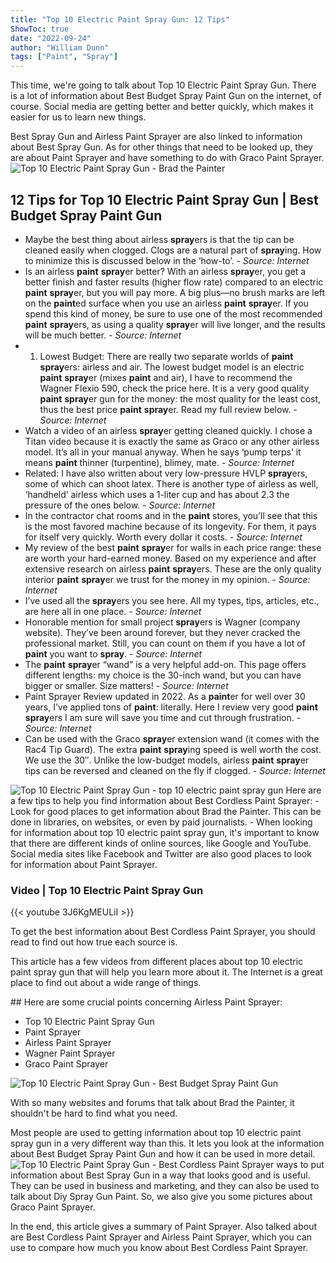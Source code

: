 ```yaml
---
title: "Top 10 Electric Paint Spray Gun: 12 Tips"
ShowToc: true 
date: "2022-09-24"
author: "William Dunn" 
tags: ["Paint", "Spray"]
---
```


	
This time, we're going to talk about Top 10 Electric Paint Spray Gun. There is a lot of information about Best Budget Spray Paint Gun on the internet, of course. Social media are getting better and better quickly, which makes it easier for us to learn new things.

Best Spray Gun and Airless Paint Sprayer are also linked to information about Best Spray Gun. As for other things that need to be looked up, they are about Paint Sprayer and have something to do with Graco Paint Sprayer.
<img loading="lazy" src="https://ae01.alicdn.com/kf/H8541bd7b0d12454588cb7fa75e03fa86y.jpg" onerror="this.onerror=null;this.src='https://blogger.googleusercontent.com/img/a/AVvXsEhe7F7TRXHtjiKvHb5vS7DmnxvpHiDyoYyYvm1nHB3Qp2_w3BnM6A2eq4v7FYxCC9bfZt3a9vIMtAYEKUiaDQbHMg-ViyGmRIj39MLp0bGFfgfYw1Dc9q_H-T0wiTm3l0Uq42dETrN9eC8aGJ9_IORZsxST1AcLR7np1koOfcc7tnHa4S8Mwz_xD9d0=s16000';" alt="Top 10 Electric Paint Spray Gun - Brad the Painter" >

## 12 Tips for Top 10 Electric Paint Spray Gun | Best Budget Spray Paint Gun
-   Maybe the best thing about airless **spray**ers is that the tip can be cleaned easily when clogged. Clogs are a natural part of **spray**ing. How to minimize this is discussed below in the ‘how-to’. - <cite>Source: Internet</cite>
-   Is an airless **paint** **spray**er better? With an airless **spray**er, you get a better finish and faster results (higher flow rate) compared to an electric **paint** **spray**er, but you will pay more. A big plus—no brush marks are left on the **paint**ed surface when you use an airless **paint** **spray**er. If you spend this kind of money, be sure to use one of the most recommended **paint** **spray**ers, as using a quality **spray**er will live longer, and the results will be much better. - <cite>Source: Internet</cite>
-   1. Lowest Budget: There are really two separate worlds of **paint** **spray**ers: airless and air. The lowest budget model is an electric **paint** **spray**er (mixes **paint** and air), I have to recommend the Wagner Flexio 590, check the price here. It is a very good quality **paint** **spray**er gun for the money: the most quality for the least cost, thus the best price **paint** **spray**er. Read my full review below. - <cite>Source: Internet</cite>
-   Watch a video of an airless **spray**er getting cleaned quickly. I chose a Titan video because it is exactly the same as Graco or any other airless model. It’s all in your manual anyway. When he says ‘pump terps’ it means **paint** thinner (turpentine), blimey, mate. - <cite>Source: Internet</cite>
-   Related: I have also written about very low-pressure HVLP **spray**ers, some of which can shoot latex. There is another type of airless as well, ‘handheld’ airless which uses a 1-liter cup and has about 2.3 the pressure of the ones below. - <cite>Source: Internet</cite>
-   In the contractor chat rooms and in the **paint** stores, you’ll see that this is the most favored machine because of its longevity. For them, it pays for itself very quickly. Worth every dollar it costs. - <cite>Source: Internet</cite>
-   My review of the best **paint** **spray**er for walls in each price range: these are worth your hard-earned money. Based on my experience and after extensive research on airless **paint** **spray**ers. These are the only quality interior **paint** **spray**er we trust for the money in my opinion. - <cite>Source: Internet</cite>
-   I’ve used all the **spray**ers you see here. All my types, tips, articles, etc., are here all in one place. - <cite>Source: Internet</cite>
-   Honorable mention for small project **spray**ers is Wagner (company website). They’ve been around forever, but they never cracked the professional market. Still, you can count on them if you have a lot of **paint** you want to **spray**. - <cite>Source: Internet</cite>
-   The **paint** **spray**er “wand” is a very helpful add-on. This page offers different lengths: my choice is the 30-inch wand, but you can have bigger or smaller. Size matters! - <cite>Source: Internet</cite>
-   Paint Sprayer Review updated in 2022. As a **paint**er for well over 30 years, I’ve applied tons of **paint**: literally. Here I review very good **paint** **spray**ers I am sure will save you time and cut through frustration. - <cite>Source: Internet</cite>
-   Can be used with the Graco **spray**er extension wand (it comes with the Rac4 Tip Guard). The extra **paint** **spray**ing speed is well worth the cost. We use the 30″. Unlike the low-budget models, airless **paint** **spray**er tips can be reversed and cleaned on the fly if clogged. - <cite>Source: Internet</cite>


<img loading="lazy" src="https://cdn.shopify.com/s/files/1/0743/3339/products/Y14-Golden-Yellow.gif?v=1430577460" onerror="this.onerror=null;this.src='https://blogger.googleusercontent.com/img/a/AVvXsEhe7F7TRXHtjiKvHb5vS7DmnxvpHiDyoYyYvm1nHB3Qp2_w3BnM6A2eq4v7FYxCC9bfZt3a9vIMtAYEKUiaDQbHMg-ViyGmRIj39MLp0bGFfgfYw1Dc9q_H-T0wiTm3l0Uq42dETrN9eC8aGJ9_IORZsxST1AcLR7np1koOfcc7tnHa4S8Mwz_xD9d0=s16000';" alt="Top 10 Electric Paint Spray Gun - top 10 electric paint spray gun" >
Here are a few tips to help you find information about Best Cordless Paint Sprayer:
- Look for good places to get information about Brad the Painter. This can be done in libraries, on websites, or even by paid journalists.
- When looking for information about top 10 electric paint spray gun, it's important to know that there are different kinds of online sources, like Google and YouTube. Social media sites like Facebook and Twitter are also good places to look for information about Paint Sprayer.

### Video | Top 10 Electric Paint Spray Gun
{{< youtube 3J6KgMEULiI >}} 

To get the best information about Best Cordless Paint Sprayer, you should read to find out how true each source is.

This article has a few videos from different places about top 10 electric paint spray gun that will help you learn more about it. The Internet is a great place to find out about a wide range of things.
<script async="async" data-cfasync="false" src="//normallydemandedalter.com/fe63df3c5408708b15d8dc3d9b206b31/invoke.js"></script>
<div id="container-fe63df3c5408708b15d8dc3d9b206b31"></div>
## Here are some crucial points concerning Airless Paint Sprayer:

- Top 10 Electric Paint Spray Gun
- Paint Sprayer
- Airless Paint Sprayer
- Wagner Paint Sprayer
- Graco Paint Sprayer

 <img loading="lazy" src="https://ae01.alicdn.com/kf/Hd9761a3feb114e3486cec9585e1d3099B.jpg" onerror="this.onerror=null;this.src='https://blogger.googleusercontent.com/img/a/AVvXsEhe7F7TRXHtjiKvHb5vS7DmnxvpHiDyoYyYvm1nHB3Qp2_w3BnM6A2eq4v7FYxCC9bfZt3a9vIMtAYEKUiaDQbHMg-ViyGmRIj39MLp0bGFfgfYw1Dc9q_H-T0wiTm3l0Uq42dETrN9eC8aGJ9_IORZsxST1AcLR7np1koOfcc7tnHa4S8Mwz_xD9d0=s16000';" alt="Top 10 Electric Paint Spray Gun - Best Budget Spray Paint Gun" >

With so many websites and forums that talk about Brad the Painter, it shouldn't be hard to find what you need.

Most people are used to getting information about top 10 electric paint spray gun in a very different way than this. It lets you look at the information about Best Budget Spray Paint Gun and how it can be used in more detail.
<img loading="lazy" src="https://ae01.alicdn.com/kf/HTB1aOc1MrvpK1RjSZPiq6zmwXXa6.jpg" onerror="this.onerror=null;this.src='https://blogger.googleusercontent.com/img/a/AVvXsEhe7F7TRXHtjiKvHb5vS7DmnxvpHiDyoYyYvm1nHB3Qp2_w3BnM6A2eq4v7FYxCC9bfZt3a9vIMtAYEKUiaDQbHMg-ViyGmRIj39MLp0bGFfgfYw1Dc9q_H-T0wiTm3l0Uq42dETrN9eC8aGJ9_IORZsxST1AcLR7np1koOfcc7tnHa4S8Mwz_xD9d0=s16000';" alt="Top 10 Electric Paint Spray Gun - Best Cordless Paint Sprayer" >
ways to put information about Best Spray Gun in a way that looks good and is useful. They can be used in business and marketing, and they can also be used to talk about Diy Spray Gun Paint. So, we also give you some pictures about Graco Paint Sprayer.

In the end, this article gives a summary of Paint Sprayer. Also talked about are Best Cordless Paint Sprayer and Airless Paint Sprayer, which you can use to compare how much you know about Best Cordless Paint Sprayer.
	
	

